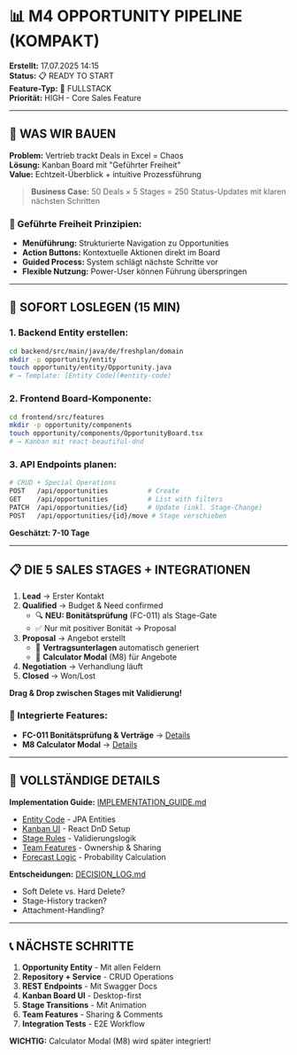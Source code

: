 # 📊 M4 OPPORTUNITY PIPELINE (KOMPAKT)

**Erstellt:** 17.07.2025 14:15  
**Status:** 📋 READY TO START  
**Feature-Typ:** 🔀 FULLSTACK  
**Priorität:** HIGH - Core Sales Feature  

---

## 🧠 WAS WIR BAUEN

**Problem:** Vertrieb trackt Deals in Excel = Chaos  
**Lösung:** Kanban Board mit "Geführter Freiheit"  
**Value:** Echtzeit-Überblick + intuitive Prozessführung  

> **Business Case:** 50 Deals × 5 Stages = 250 Status-Updates mit klaren nächsten Schritten

### 🎯 Geführte Freiheit Prinzipien:
- **Menüführung:** Strukturierte Navigation zu Opportunities
- **Action Buttons:** Kontextuelle Aktionen direkt im Board
- **Guided Process:** System schlägt nächste Schritte vor
- **Flexible Nutzung:** Power-User können Führung überspringen

---

## 🚀 SOFORT LOSLEGEN (15 MIN)

### 1. **Backend Entity erstellen:**
```bash
cd backend/src/main/java/de/freshplan/domain
mkdir -p opportunity/entity
touch opportunity/entity/Opportunity.java
# → Template: [Entity Code](#entity-code)
```

### 2. **Frontend Board-Komponente:**
```bash
cd frontend/src/features
mkdir -p opportunity/components
touch opportunity/components/OpportunityBoard.tsx
# → Kanban mit react-beautiful-dnd
```

### 3. **API Endpoints planen:**
```bash
# CRUD + Special Operations
POST   /api/opportunities          # Create
GET    /api/opportunities          # List with filters
PATCH  /api/opportunities/{id}     # Update (inkl. Stage-Change)
POST   /api/opportunities/{id}/move # Stage verschieben
```

**Geschätzt: 7-10 Tage**

---

## 📋 DIE 5 SALES STAGES + INTEGRATIONEN

1. **Lead** → Erster Kontakt
2. **Qualified** → Budget & Need confirmed
   - 🔍 **NEU: Bonitätsprüfung** (FC-011) als Stage-Gate
   - ✅ Nur mit positiver Bonität → Proposal
3. **Proposal** → Angebot erstellt  
   - 📄 **Vertragsunterlagen** automatisch generiert
   - 🧮 **Calculator Modal** (M8) für Angebote
4. **Negotiation** → Verhandlung läuft
5. **Closed** → Won/Lost

**Drag & Drop zwischen Stages mit Validierung!**

### 🔗 Integrierte Features:
- **FC-011 Bonitätsprüfung & Verträge** → [Details](./integrations/FC-011_KOMPAKT.md)
- **M8 Calculator Modal** → [Details](../03_calculator_modal/M8_KOMPAKT.md)

---

## 🔗 VOLLSTÄNDIGE DETAILS

**Implementation Guide:** [IMPLEMENTATION_GUIDE.md](./IMPLEMENTATION_GUIDE.md)
- [Entity Code](#entity-code) - JPA Entities
- [Kanban UI](#kanban-ui) - React DnD Setup
- [Stage Rules](#stage-rules) - Validierungslogik
- [Team Features](#team-features) - Ownership & Sharing
- [Forecast Logic](#forecast-logic) - Probability Calculation

**Entscheidungen:** [DECISION_LOG.md](./DECISION_LOG.md)
- Soft Delete vs. Hard Delete?
- Stage-History tracken?
- Attachment-Handling?

---

## 📞 NÄCHSTE SCHRITTE

1. **Opportunity Entity** - Mit allen Feldern
2. **Repository + Service** - CRUD Operations  
3. **REST Endpoints** - Mit Swagger Docs
4. **Kanban Board UI** - Desktop-first
5. **Stage Transitions** - Mit Animation
6. **Team Features** - Sharing & Comments
7. **Integration Tests** - E2E Workflow

**WICHTIG:** Calculator Modal (M8) wird später integriert!
